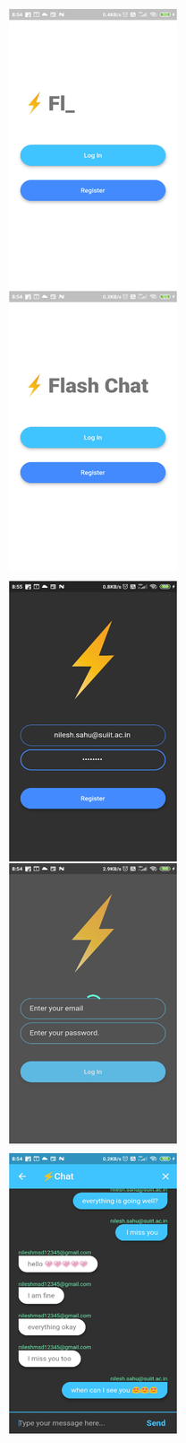 <p align="center">
<img src="https://github.com/nileshmsd12345/chatting-app-with-firestore/blob/main/Screenshot1%20(4).jpg" data-canonical-src="https://gyazo.com/eb5c5741b6a9a16c692170a41a49c858.png" width="300" height="500" />
  <img src="https://github.com/nileshmsd12345/chatting-app-with-firestore/blob/main/Screenshot1%20(5).jpg" data-canonical-src="https://gyazo.com/eb5c5741b6a9a16c692170a41a49c858.png" width="300" height="500" />

</p>
<p align="center">
  <img src="https://github.com/nileshmsd12345/chatting-app-with-firestore/blob/main/Screenshot1%20(1).jpg" data-canonical-src="https://gyazo.com/eb5c5741b6a9a16c692170a41a49c858.png" width="300" height="500" />

<img src="https://github.com/nileshmsd12345/chatting-app-with-firestore/blob/main/Screenshot1%20(3).jpg" data-canonical-src="https://gyazo.com/eb5c5741b6a9a16c692170a41a49c858.png" width="300" height="500" />


</p>
<p align="center">
<img src="https://github.com/nileshmsd12345/chatting-app-with-firestore/blob/main/Screenshot1%20(2).jpg" data-canonical-src="https://gyazo.com/eb5c5741b6a9a16c692170a41a49c858.png" width="300" height="500" />


</p>

